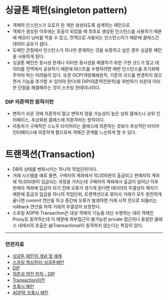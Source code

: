 # 싱글톤 패턴(singleton pattern)

- 객체의 인스턴스가 오로지 한 개만 생성되도록 설계하는 패턴으로
- 객체가 생성된 이후에는 호출이 되었을 때 최초로 생성된 인스턴스를 사용하기 때문에 메모리 낭비를 막을 수 있고, 전역으로 사용되는 인스턴스이기 때문에 클래스간 데이터 공유가 쉽다.
- 도메인 관점에서 인스턴스가 하나만 존재하는 것을 보증하고 싶은 경우 싱글톤 패턴을 사용하게 된다.
- 싱글톤 패턴은 동시성 문제나 이러한 동시성을 해결하기 위한 구현 코드가 많고 데이터를 전역에서 공유하기 때문에 테스트를 수행하려면 매번 인스턴스를 초기화해주어야 하는 어려움이 있다. 또한 OCP(개방폐쇄원칙, 기존의 코드를 변경하지 않으면서 기능을 추가할 수 있어야 한다)와 DIP(의존역전원칙)을 위반하기 쉬운데 이러한 단점을 해결해주는 것이 스프링 컨테이너이다.

### DIP 의존역전 원칙이란
- 변하기 쉬운 것에 의존하지 말고 변하지 않을 가능성이 높은 상위 클래스나 상위 인터페이스, 추상화된 클래스에 의존하라는 원칙이다.
- 자동차가 구체적인 스노우 타이어라는 클래스에 의존하는 것보다 추상적인 타이어 인터페이스에 의존하게 함으로써 객체간 관계를 느슨하게 할 수 있다.


# 트랜잭션(Transaction)
- DB의 상태를 변화시키는 하나의 작업단위이다.
- 거래 시스템을 예로 들면, 구매자의 계좌에서 10,000원이 출금되고 판매자의 계좌에 10,000원이 입금되는 과정을 거치는데 구매자의 계좌에서 출금이 일어난 이후 판매자 계좌에 입금이 되기 전에 오류가 생기게 된다면 데이터의 무결성이 깨지기 때문에 출금과 입금을 하나의 작업단위, 트랜잭션으로 묶어서 거래가 모두 완전하게 끝나면 commit 연산을 하고 중간에 오류가 발생하면 거래 시작 전으로 되돌리는 rollback 연산을 하여 거래의 무결성이 보장한다.
- 스프링 AOP와 Transaction은 대상 객체의 기능을 대신 수행하는 대리 객체인 Proxy로 동작하는데 이 때문에 외부접근이 불가능한 private 접근자나 동일한 클래스 내에서의 호출은 @Transactional이 동작하지 않는다는 특징이 있다.

---
### 연관자료
- [싱글톤 패턴의 개념 및 예제](https://hoestory.tistory.com/8)
- [스프링 핵심원리-싱글톤패턴](https://velog.io/@jaeeunxo1/spring-singleton)
- [DIP](https://huisam.tistory.com/entry/DIP)
- [의존성 역전 원칙 - DIP](https://yoongrammer.tistory.com/100)
- [Transaction이란](https://cocoon1787.tistory.com/808)
- [프록시 패턴](https://zzang9ha.tistory.com/378)
- [AOP와 프록시 패턴](https://dong-co.tistory.com/84)